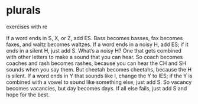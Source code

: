 # plurals
exercises with re

If a word ends in S, X, or Z, add ES. Bass becomes basses, fax becomes faxes, and waltz becomes waltzes.
If a word ends in a noisy H, add ES; if it ends in a silent H, just add S. What’s a noisy H? One that gets combined with other letters to make a sound that you can hear. So coach becomes coaches and rash becomes rashes, because you can hear the CH and SH sounds when you say them. But cheetah becomes cheetahs, because the H is silent.
If a word ends in Y that sounds like I, change the Y to IES; if the Y is combined with a vowel to sound like something else, just add S. So vacancy becomes vacancies, but day becomes days.
If all else fails, just add S and hope for the best.
